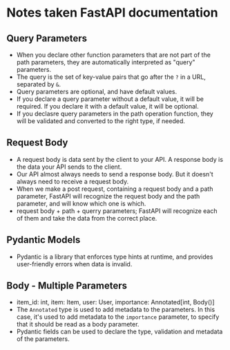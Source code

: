 # Notes taken FastAPI documentation

## Query Parameters

- When you declare other function parameters that are not part of the path parameters, they are automatically interpreted as "query" parameters.
- The query is the set of key-value pairs that go after the `?` in a URL, separated by `&`.
- Query parameters are optional, and have default values.
- If you declare a query parameter without a default value, it will be required. If you declare it with a default value, it will be optional.
- If you declasre query parameters in the path operation function, they will be validated and converted to the right type, if needed.

## Request Body

- A request body is data sent by the client to your API. A response body is the data your API sends to the client.
- Our API almost always needs to send a response body. But it doesn't always need to receive a request body.
- When we make a post request, containing a request body and a path parameter, FastAPI will recognize the request body and the path parameter, and will know which one is which.
- request body + path + querry parameters; FastAPI will recognize each of them and take the data from the correct place.

## Pydantic Models

- Pydantic is a library that enforces type hints at runtime, and provides user-friendly errors when data is invalid.

## Body - Multiple Parameters

- item_id: int, item: Item, user: User, importance: Annotated[int, Body()]
- The `Annotated` type is used to add metadata to the parameters. In this case, it's used to add metadata to the `importance` parameter, to specify that it should be read as a body parameter.
- Pydantic fields can be used to declare the type, validation and metadata of the parameters.
